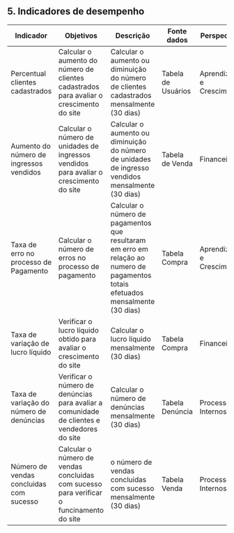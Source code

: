 ## 5. Indicadores de desempenho


| **Indicador** | **Objetivos** | **Descrição** | **Fonte dados** | **Perspectiva** |
| ---           | ---           | ---           | ---             | ---             |
| Percentual clientes cadastrados | Calcular o aumento do número de clientes cadastrados para avaliar o crescimento do site | Calcular o aumento ou diminuição do número de clientes cadastrados mensalmente (30 dias)| Tabela de Usuários  | Aprendizado e Crescimento |
| Aumento do número de ingressos vendidos | Calcular o número de unidades de ingressos vendidos para avaliar o crescimento do site | Calcular o aumento ou diminuição  do número de unidades de ingresso vendidos mensalmente (30 dias) | Tabela de Venda  |  Financeira |
| Taxa de erro no processo de Pagamento | Calcular o número de erros no processo de pagamento | Calcular o número de pagamentos que resultaram em erro em relação ao numero de pagamentos totais efetuados mensalmente (30 dias) | Tabela Compra  | Aprendizado e Crescimento|
| Taxa de variação de lucro líquido | Verificar o lucro líquido obtido  para avaliar o crescimento do site | Calcular o lucro líquido mensalmente (30 dias) | Tabela Compra  | Financeira |
| Taxa de variação do número de denúncias | Verificar o número de denúncias para avaliar a comunidade de clientes e vendedores do site| Calcular o número de denúncias mensalmente (30 dias)| Tabela Denúncia | Processos Internos |
| Número de vendas concluidas com sucesso | Calcular o número de vendas concluidas com sucesso para verificar o funcinamento do site | o número de vendas concluidas com sucesso mensalmente (30 dias) | Tabela Venda  | Processos Internos |




